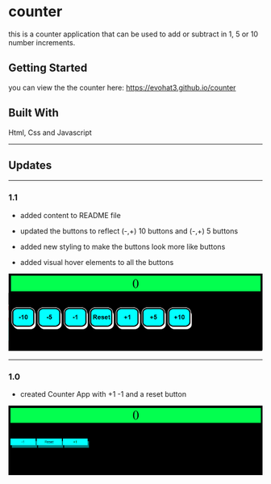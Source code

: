 # counter
this is a counter application that can be used to add or subtract in 1, 5 or 10   number increments.

## Getting Started

you can view the the counter here:
https://evohat3.github.io/counter


## Built With

Html, Css and Javascript
**************************************************************
## Updates
**************************************************************
### 1.1

* added content to README file

* updated the buttons to reflect (-,+) 10 buttons and (-,+) 5 buttons

* added new styling to make the buttons look more like buttons

* added visual hover elements to all the buttons

![Screenshot 1.1](./assets/1.1.png)


**************************************************************
### 1.0 

* created Counter App with +1 -1 and a reset button

![Screenshot 1.0](./assets/1.0.png)

